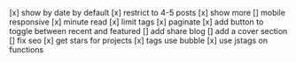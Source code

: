 [x] show by date by default
[x] restrict to 4-5 posts
[x] show more
[] mobile responsive
[x] minute read
[x] limit tags
[x] paginate
[x] add button to toggle between recent and featured
[] add share blog
[] add a cover section
[] fix seo
[x] get stars for projects
[x] tags use bubble
[x] use jstags on functions
